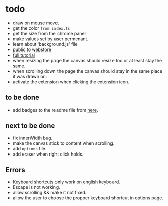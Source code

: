 # todo

- draw on mouse move.
- get the color `from index.ts`
- get the size from the chrome panel
- make values set by user permenant.
- learn about 'background.js' file
- [public to webstore](https://developer.chrome.com/docs/webstore/publish/)
- [full tutorial](https://www.youtube.com/watch?v=0n809nd4Zu4)
- when resizing the page the canvas should resize too or at least stay the same.
- when scrolling down the page the canvas should stay in the same
place it was drawn on.
- activate the extension when clicking the extension icon.

## to be done

- add badges to the readme file from [here](https://badgen.net/).

## next to be done

- fix innerWidth bug.
- make the canvas stick to content when scrolling.
- add `options` file.
- add eraser when right click holds.

## Errors

- Keyboard shortcuts only work on english keyboard.
- Escape is not working.
- allow scrolling && make it not fixed.
- allow the user to choose the propper keyboard shortcut in options page.
